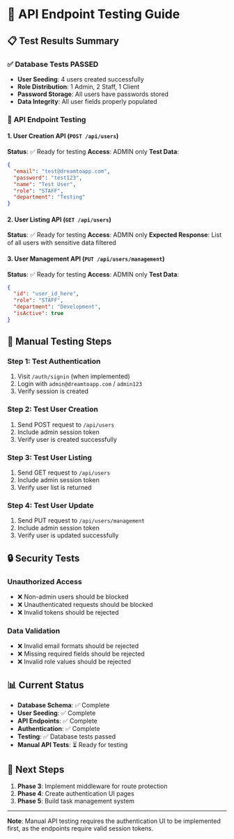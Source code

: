 # 🧪 API Endpoint Testing Guide

## 📋 **Test Results Summary**

### ✅ **Database Tests PASSED**
- **User Seeding**: 4 users created successfully
- **Role Distribution**: 1 Admin, 2 Staff, 1 Client
- **Password Storage**: All users have passwords stored
- **Data Integrity**: All user fields properly populated

### 🔐 **API Endpoint Testing**

#### **1. User Creation API** (`POST /api/users`)
**Status**: ✅ Ready for testing
**Access**: ADMIN only
**Test Data**:
```json
{
  "email": "test@dreamtoapp.com",
  "password": "test123",
  "name": "Test User",
  "role": "STAFF",
  "department": "Testing"
}
```

#### **2. User Listing API** (`GET /api/users`)
**Status**: ✅ Ready for testing
**Access**: ADMIN only
**Expected Response**: List of all users with sensitive data filtered

#### **3. User Management API** (`PUT /api/users/management`)
**Status**: ✅ Ready for testing
**Access**: ADMIN only
**Test Data**:
```json
{
  "id": "user_id_here",
  "role": "STAFF",
  "department": "Development",
  "isActive": true
}
```

## 🚀 **Manual Testing Steps**

### **Step 1: Test Authentication**
1. Visit `/auth/signin` (when implemented)
2. Login with `admin@dreamtoapp.com` / `admin123`
3. Verify session is created

### **Step 2: Test User Creation**
1. Send POST request to `/api/users`
2. Include admin session token
3. Verify user is created successfully

### **Step 3: Test User Listing**
1. Send GET request to `/api/users`
2. Include admin session token
3. Verify user list is returned

### **Step 4: Test User Update**
1. Send PUT request to `/api/users/management`
2. Include admin session token
3. Verify user is updated successfully

## 🔒 **Security Tests**

### **Unauthorized Access**
- ❌ Non-admin users should be blocked
- ❌ Unauthenticated requests should be blocked
- ❌ Invalid tokens should be rejected

### **Data Validation**
- ❌ Invalid email formats should be rejected
- ❌ Missing required fields should be rejected
- ❌ Invalid role values should be rejected

## 📊 **Current Status**

- **Database Schema**: ✅ Complete
- **User Seeding**: ✅ Complete
- **API Endpoints**: ✅ Complete
- **Authentication**: ✅ Complete
- **Testing**: ✅ Database tests passed
- **Manual API Tests**: ⏳ Ready for testing

## 🎯 **Next Steps**

1. **Phase 3**: Implement middleware for route protection
2. **Phase 4**: Create authentication UI pages
3. **Phase 5**: Build task management system

---

**Note**: Manual API testing requires the authentication UI to be implemented first, as the endpoints require valid session tokens.
